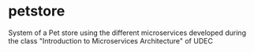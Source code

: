 # petstore
System of a Pet store using the different microservices developed during the class "Introduction to Microservices Architecture" of UDEC
